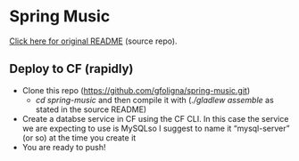 Spring Music
============

[Click here for original README](https://github.com/cloudfoundry-samples/spring-music/blob/master/README.md) (source repo).

## Deploy to CF (rapidly) ##

* Clone this repo (https://github.com/gfoligna/spring-music.git) 
  *  _cd spring-music_ and then compile it with (_./gladlew assemble_ as stated in the source README)
* Create a databse service in CF using the CF CLI. In this case the service we are expecting to use is MySQLso I suggest to name it “mysql-server” (or so) at the time you create it
* You are ready to push!
